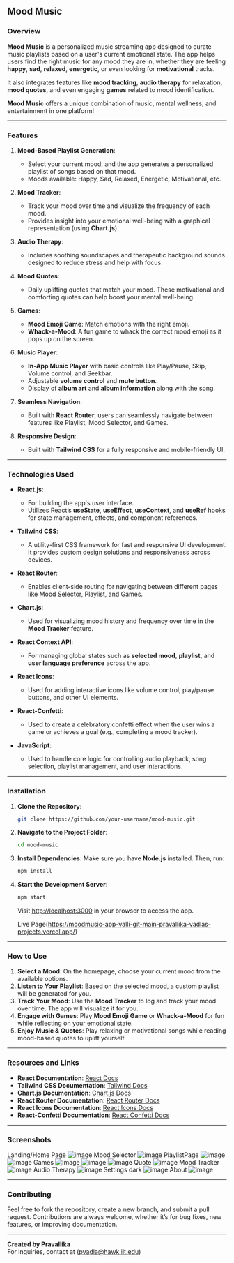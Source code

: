 ## Mood Music

### Overview

**Mood Music** is a personalized music streaming app designed to curate music playlists based on a user's current emotional state. The app helps users find the right music for any mood they are in, whether they are feeling **happy**, **sad**, **relaxed**, **energetic**, or even looking for **motivational** tracks. 

It also integrates features like **mood tracking**, **audio therapy** for relaxation, **mood quotes**, and even engaging **games** related to mood identification. 

**Mood Music** offers a unique combination of music, mental wellness, and entertainment in one platform!

---

### Features

1. **Mood-Based Playlist Generation**:
   - Select your current mood, and the app generates a personalized playlist of songs based on that mood.
   - Moods available: Happy, Sad, Relaxed, Energetic, Motivational, etc.

2. **Mood Tracker**:
   - Track your mood over time and visualize the frequency of each mood.
   - Provides insight into your emotional well-being with a graphical representation (using **Chart.js**).

3. **Audio Therapy**:
   - Includes soothing soundscapes and therapeutic background sounds designed to reduce stress and help with focus.

4. **Mood Quotes**:
   - Daily uplifting quotes that match your mood. These motivational and comforting quotes can help boost your mental well-being.

5. **Games**:
   - **Mood Emoji Game**: Match emotions with the right emoji.
   - **Whack-a-Mood**: A fun game to whack the correct mood emoji as it pops up on the screen.

6. **Music Player**:
   - **In-App Music Player** with basic controls like Play/Pause, Skip, Volume control, and Seekbar.
   - Adjustable **volume control** and **mute button**.
   - Display of **album art** and **album information** along with the song.

7. **Seamless Navigation**:
   - Built with **React Router**, users can seamlessly navigate between features like Playlist, Mood Selector, and Games.

8. **Responsive Design**:
   - Built with **Tailwind CSS** for a fully responsive and mobile-friendly UI.

---

### Technologies Used

- **React.js**:
   - For building the app's user interface.
   - Utilizes React’s **useState**, **useEffect**, **useContext**, and **useRef** hooks for state management, effects, and component references.
   
- **Tailwind CSS**:
   - A utility-first CSS framework for fast and responsive UI development. It provides custom design solutions and responsiveness across devices.

- **React Router**:
   - Enables client-side routing for navigating between different pages like Mood Selector, Playlist, and Games.

- **Chart.js**:
   - Used for visualizing mood history and frequency over time in the **Mood Tracker** feature.

- **React Context API**:
   - For managing global states such as **selected mood**, **playlist**, and **user language preference** across the app.

- **React Icons**:
   - Used for adding interactive icons like volume control, play/pause buttons, and other UI elements.

- **React-Confetti**:
   - Used to create a celebratory confetti effect when the user wins a game or achieves a goal (e.g., completing a mood tracker).

- **JavaScript**:
   - Used to handle core logic for controlling audio playback, song selection, playlist management, and user interactions.

---

### Installation

1. **Clone the Repository**:
   ```bash
   git clone https://github.com/your-username/mood-music.git
   ```

2. **Navigate to the Project Folder**:
   ```bash
   cd mood-music
   ```

3. **Install Dependencies**:
   Make sure you have **Node.js** installed. Then, run:
   ```bash
   npm install
   ```

4. **Start the Development Server**:
   ```bash
   npm start
   ```
   Visit [http://localhost:3000](http://localhost:3000) in your browser to access the app.

   Live Page(https://moodmusic-app-valli-git-main-pravallika-vadlas-projects.vercel.app/)

---

### How to Use

1. **Select a Mood**: On the homepage, choose your current mood from the available options.
2. **Listen to Your Playlist**: Based on the selected mood, a custom playlist will be generated for you.
3. **Track Your Mood**: Use the **Mood Tracker** to log and track your mood over time. The app will visualize it for you.
4. **Engage with Games**: Play **Mood Emoji Game** or **Whack-a-Mood** for fun while reflecting on your emotional state.
5. **Enjoy Music & Quotes**: Play relaxing or motivational songs while reading mood-based quotes to uplift yourself.

---

### Resources and Links

- **React Documentation**: [React Docs](https://reactjs.org/docs/getting-started.html)
- **Tailwind CSS Documentation**: [Tailwind Docs](https://tailwindcss.com/docs)
- **Chart.js Documentation**: [Chart.js Docs](https://www.chartjs.org/docs/latest/)
- **React Router Documentation**: [React Router Docs](https://reactrouter.com/)
- **React Icons Documentation**: [React Icons Docs](https://react-icons.github.io/react-icons/)
- **React-Confetti Documentation**: [React Confetti Docs](https://www.npmjs.com/package/react-confetti)

---

### Screenshots

Landing/Home Page
![image](https://github.com/user-attachments/assets/5963df81-ef77-408b-94d2-3406bcb8a50c)
Mood Selector 
![image](https://github.com/user-attachments/assets/714d1994-7c26-43a0-a6c7-57abe6729403)
PlaylistPage
![image](https://github.com/user-attachments/assets/fe5d3acf-fbde-4cc1-b8b9-d344bcc5c1c5)
![image](https://github.com/user-attachments/assets/2f9917aa-d747-4b27-82b8-e8d4b443c441)
Games
![image](https://github.com/user-attachments/assets/b0ac6984-676f-4c01-97be-ac6e986260b0)
![image](https://github.com/user-attachments/assets/aac2cffe-e1db-4285-b0b5-1110399f420b)
![image](https://github.com/user-attachments/assets/da8025c2-7506-4e61-956b-bf81a15736c5)
Quote
![image](https://github.com/user-attachments/assets/cbe62150-c3f6-4486-ad62-7746978627cf)
Mood Tracker
![image](https://github.com/user-attachments/assets/266566b2-fe2d-4b8a-a0be-3a52fa10895c)
Audio Therapy
![image](https://github.com/user-attachments/assets/d77c2ad4-2cf0-42a9-b618-9e5ebc64e81d)
Settings dark
![image](https://github.com/user-attachments/assets/ae5771e3-98c1-46cf-8e7f-d3facfbba372)
About
![image](https://github.com/user-attachments/assets/b24a6dc0-4a1a-4a83-b722-f6c31f75b4b5)

---

### Contributing

Feel free to fork the repository, create a new branch, and submit a pull request. Contributions are always welcome, whether it’s for bug fixes, new features, or improving documentation.


---

**Created by Pravallika**  
For inquiries, contact at (pvadla@hawk.iit.edu)


